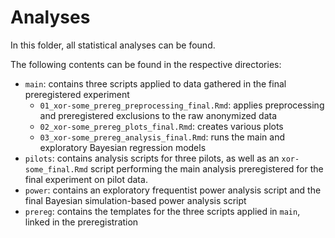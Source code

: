 # Analyses

In this folder, all statistical analyses can be found.

The following contents can be found in the respective directories:

* `main`: contains three scripts applied to data gathered in the final preregistered experiment
  * `01_xor-some_prereg_preprocessing_final.Rmd`: applies preprocessing and preregistered exclusions to the raw anonymized data
  * `02_xor-some_prereg_plots_final.Rmd`: creates various plots
  * `03_xor-some_prereg_analysis_final.Rmd`: runs the main and exploratory Bayesian regression models
* `pilots`: contains analysis scripts for three pilots, as well as an `xor-some_final.Rmd` script performing the main analysis preregistered for the final experiment on pilot data.
* `power`: contains an exploratory frequentist power analysis script and the final Bayesian simulation-based power analysis script
* `prereg`: contains the templates for the three scripts applied in `main`, linked in the preregistration
